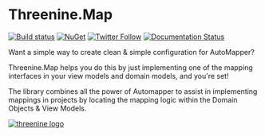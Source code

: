 # Threenine.Map
[![Build status](https://ci.appveyor.com/api/projects/status/6ob8lbutfecvi5n3/branch/master?svg=true)](https://ci.appveyor.com/project/garywoodfine/reflectmap/branch/master) [![NuGet](http://img.shields.io/nuget/v/Threenine.Map.svg)](https://www.nuget.org/packages/Threenine.Map/) [![Twitter Follow](https://img.shields.io/twitter/follow/threenine39.svg?style=social?maxAge=2592000)](https://twitter.com/threenine39) [![Documentation Status](https://readthedocs.org/projects/threeninemap/badge/?version=latest)](http://threeninemap.readthedocs.io/en/latest/?badge=latest)

Want a simple way to create clean & simple configuration for AutoMapper?

Threenine.Map helps you do this by just implementing one of the mapping interfaces in your view models and domain models, and you're set!

The library combines  all the power of Automapper to assist in implementing mappings in projects by locating the mapping logic within the Domain Objects & View Models.








[![threenine logo](https://threenine.co.uk/wp-content/uploads/2016/12/threenine_footer.png)](https://threenine.co.uk/)